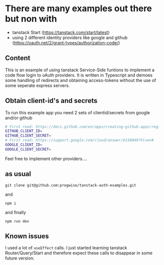 # There are many examples out there but non with
- tanstack Start (https://tanstack.com/start/latest)
- using 2 different identity providers like google and github (https://oauth.net/2/grant-types/authorization-code/)

## Content

This is an example of using tanstack Service-Side funtions to implement a code flow login to oAuth providers. It is written in Typescript and demoes some handling of redirects and obtaining access-tokens without the use of some seperate express servers.

## Obtain client-id's and secrets

To run this example app you need 2 sets of clientid/secrets from google and/or github

```sh
# First read: https://docs.github.com/en/apps/creating-github-apps/registering-a-github-app/registering-a-github-app
GITHUB_CLIENT_ID=
GITHUB_CLIENT_SECRET=
# First read: https://support.google.com/cloud/answer/6158849?hl=en#
GOOGLE_CLIENT_ID=
GOOGLE_CLIENT_SECRET=
```

Feel free to implement other providers....

## as usual

```
git clone git@github.com:progwise/tanstack-auth-examples.git
```

and

```
npm i
```

and finally

```
npm run dev
```

## Known issues

I used a lot of ```useEffect``` calls. I just started learning tanstack Router/Query/Start and therefore expect these calls to disappear in some future version.
